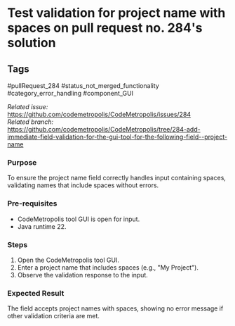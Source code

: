 # Test validation for project name with spaces on pull request no. 284's solution

## Tags
#pullRequest_284 #status_not_merged_functionality #category_error_handling #component_GUI

_Related issue:_ https://github.com/codemetropolis/CodeMetropolis/issues/284 <br>
_Related branch:_ https://github.com/codemetropolis/CodeMetropolis/tree/284-add-immediate-field-validation-for-the-gui-tool-for-the-following-field--project-name

### Purpose
To ensure the project name field correctly handles input containing spaces, validating names that include spaces without errors.

### Pre-requisites
- CodeMetropolis tool GUI is open for input.
- Java runtime 22.

### Steps
1. Open the CodeMetropolis tool GUI.
2. Enter a project name that includes spaces (e.g., "My Project").
3. Observe the validation response to the input.

### Expected Result
The field accepts project names with spaces, showing no error message if other validation criteria are met.


